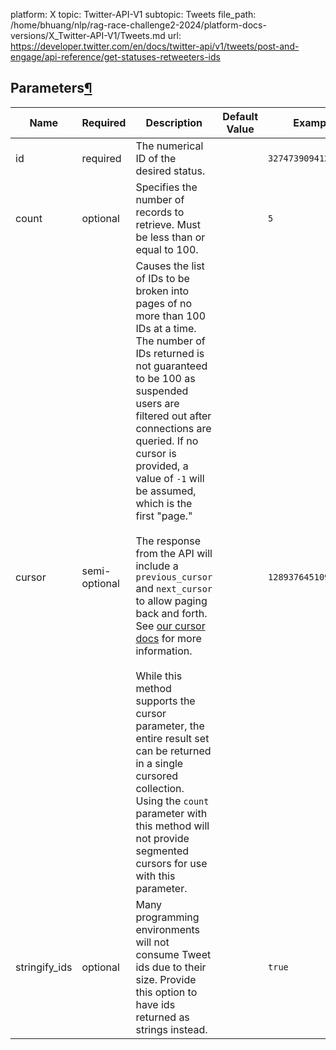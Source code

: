 platform: X
topic: Twitter-API-V1
subtopic: Tweets
file_path: /home/bhuang/nlp/rag-race-challenge2-2024/platform-docs-versions/X_Twitter-API-V1/Tweets.md
url: https://developer.twitter.com/en/docs/twitter-api/v1/tweets/post-and-engage/api-reference/get-statuses-retweeters-ids


## Parameters[¶](#parameters "Permalink to this headline")

| Name | Required | Description | Default Value | Example |
| --- | --- | --- | --- | --- |
| id  | required | The numerical ID of the desired status. |     | `327473909412814850` |
| count | optional | Specifies the number of records to retrieve. Must be less than or equal to 100. |     | `5` |
| cursor | semi-optional | Causes the list of IDs to be broken into pages of no more than 100 IDs at a time. The number of IDs returned is not guaranteed to be 100 as suspended users are filtered out after connections are queried. If no cursor is provided, a value of `-1` will be assumed, which is the first "page."<br><br>The response from the API will include a `previous_cursor` and `next_cursor` to allow paging back and forth. See [our cursor docs](https://developer.twitter.com/en/docs/basics/cursoring) for more information.<br><br>While this method supports the cursor parameter, the entire result set can be returned in a single cursored collection. Using the `count` parameter with this method will not provide segmented cursors for use with this parameter. |     | `12893764510938` |
| stringify\_ids | optional | Many programming environments will not consume Tweet ids due to their size. Provide this option to have ids returned as strings instead. |     | `true` |